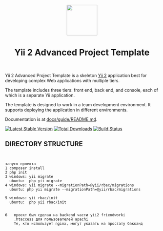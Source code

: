 <p align="center">
    <a href="https://github.com/yiisoft" target="_blank">
        <img src="https://avatars0.githubusercontent.com/u/993323" height="100px">
    </a>
    <h1 align="center">Yii 2 Advanced Project Template</h1>
    <br>
</p>

Yii 2 Advanced Project Template is a skeleton [Yii 2](http://www.yiiframework.com/) application best for
developing complex Web applications with multiple tiers.

The template includes three tiers: front end, back end, and console, each of which
is a separate Yii application.

The template is designed to work in a team development environment. It supports
deploying the application in different environments.

Documentation is at [docs/guide/README.md](docs/guide/README.md).

[![Latest Stable Version](https://img.shields.io/packagist/v/yiisoft/yii2-app-advanced.svg)](https://packagist.org/packages/yiisoft/yii2-app-advanced)
[![Total Downloads](https://img.shields.io/packagist/dt/yiisoft/yii2-app-advanced.svg)](https://packagist.org/packages/yiisoft/yii2-app-advanced)
[![Build Status](https://travis-ci.com/yiisoft/yii2-app-advanced.svg?branch=master)](https://travis-ci.com/yiisoft/yii2-app-advanced)

DIRECTORY STRUCTURE
-------------------

```


запуск проекта
1 composer install
2 php init
3 windows: yii migrate
  ubuntu:  php yii migrate
4 windows: yii migrate --migrationPath=@yii/rbac/migrations
  ubuntu: php yii migrate --migrationPath=@yii/rbac/migrations
  
5 windows: yii rbac/init
  ubuntu:  php yii rbac/init
  
  
6   проект был сделан на backend части yii2 friendworki
    .htaccess для пользователей apachi
    Те, кто использует nginx, могут указать на простату бакканд
    


```
